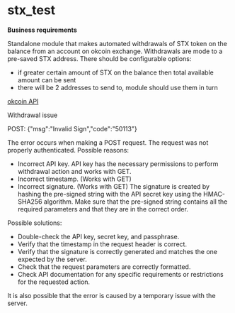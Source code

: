 # stx_test


**Business requirements**

Standalone module that makes automated withdrawals of STX token on the balance from an account on okcoin exchange. 
Withdrawals are mode to a pre-saved STX address. 
There should be configurable options:
- if greater certain amount of STX on the balance then total available amount can be sent
- there will be 2 addresses to send to, module should use them in turn

[okcoin API](https://www.okcoin.com/docs-v5/)

Withdrawal issue

POST: {"msg":"Invalid Sign","code":"50113"}

The error occurs when making a POST request. The request was not properly authenticated. Possible reasons:

- Incorrect API key. API key has the necessary permissions to perform withdrawal action and works with GET.
- Incorrect timestamp. (Works with GET)
- Incorrect signature. (Works with GET) The signature is created by hashing the pre-signed string with the API secret key using the HMAC-SHA256 algorithm. Make sure that the pre-signed string contains all the required parameters and that they are in the correct order.

Possible solutions:

- Double-check the API key, secret key, and passphrase.
- Verify that the timestamp in the request header is correct.
- Verify that the signature is correctly generated and matches the one expected by the server.
- Check that the request parameters are correctly formatted.
- Check API documentation for any specific requirements or restrictions for the requested action.

It is also possible that the error is caused by a temporary issue with the server.